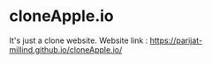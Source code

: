 # cloneApple.io
It's just a clone website.
Website link : https://parijat-millind.github.io/cloneApple.io/
